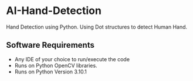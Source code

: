 # AI-Hand-Detection
Hand Detection using Python. Using Dot structures to detect Human Hand.

## Software Requirements

- Any IDE of your choice to run/execute the code
- Runs on Python OpenCV libraries.
- Runs on Python Version 3.10.1
